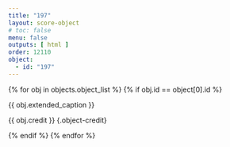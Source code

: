 ```yaml
---
title: "197"
layout: score-object
# toc: false
menu: false
outputs: [ html ]
order: 12110
object:
  - id: "197"
---
```


{% for obj in objects.object_list %}
{% if obj.id == object[0].id %}

{{ obj.extended_caption }}

{{ obj.credit }} {.object-credit}

{% endif %}
{% endfor %}

